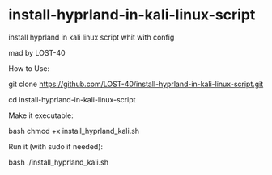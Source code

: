 # install-hyprland-in-kali-linux-script
install hyprland in kali linux script whit with config 

mad by LOST-40

How to Use:

git clone https://github.com/LOST-40/install-hyprland-in-kali-linux-script.git

cd install-hyprland-in-kali-linux-script

Make it executable:

bash
chmod +x install_hyprland_kali.sh

Run it (with sudo if needed):

bash
./install_hyprland_kali.sh

